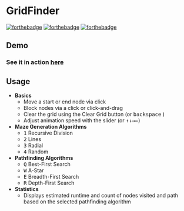 # GridFinder
[![forthebadge](https://forthebadge.com/images/badges/made-with-JavaScript.svg)](./common/js/main.js) [![forthebadge](https://forthebadge.com/images/badges/uses-css.svg)](./common/css/styles.scss) [![forthebadge](https://forthebadge.com/images/badges/uses-html.svg)](./common/index.html)


## Demo
### See it in action [here](https://sukhjot-sekhon.github.io/GridFinder)


## Usage
* __Basics__
    * Move a start or end node via click
    * Block nodes via a click or click-and-drag
    * Clear the grid using the Clear Grid button (or <kbd>backspace</kbd> )
    * Adjust animation speed with the slider (or <kbd>↑</kbd><kbd>↓</kbd><kbd>→</kbd><kbd>←</kbd>)
* __Maze Generation Algorithms__
  * <kbd>1</kbd> Recursive Division
  * <kbd>2</kbd> Lines
  * <kbd>3</kbd> Radial
  * <kbd>4</kbd> Random
* __Pathfinding Algorithms__
  * <kbd>Q</kbd> Best-First Search
  * <kbd>W</kbd> A-Star
  * <kbd>E</kbd> Breadth-First Search
  * <kbd>R</kbd> Depth-First Search
* __Statistics__
  * Displays estimated runtime and count of nodes visited and path based on the selected pathfinding algorithm